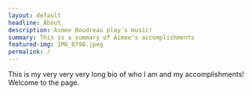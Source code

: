 ```yaml
---
layout: default
headline: About
description: Aimee Boudreau play's music!
summary: This is a summary of Aimee's accomplishments
featured-img: IMG_8798.jpeg
permalink: /
---
```


This is my very very very long bio of who I am and my accomplishments! Welcome to the page.
